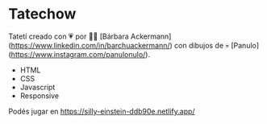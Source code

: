 # Tatechow
Tatetí creado con 💗 por 👩‍💻 [Bárbara Ackermann] (https://www.linkedin.com/in/barchuackermann/) con dibujos de 💀 [Panulo] (https://www.instagram.com/panulonulo/).

- HTML
- CSS
- Javascript
- Responsive

Podés jugar en https://silly-einstein-ddb90e.netlify.app/
